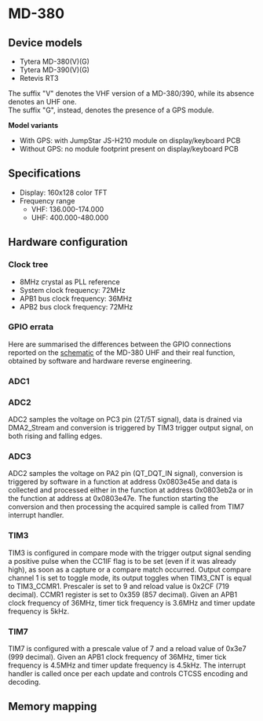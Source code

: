 # MD-380
 
## Device models
- Tytera MD-380(V)(G)
- Tytera MD-390(V)(G)
- Retevis RT3

The suffix "V" denotes the VHF version of a MD-380/390, while its absence denotes an UHF one.  
The suffix "G", instead, denotes the presence of a GPS module.

__Model variants__
- With GPS: with JumpStar JS-H210 module on display/keyboard PCB
- Without GPS: no module footprint present on display/keyboard PCB

## Specifications
* Display: 160x128 color TFT
* Frequency range
    * VHF: 136.000-174.000
    * UHF: 400.000-480.000

## Hardware configuration

### Clock tree
* 8MHz crystal as PLL reference
* System clock frequency: 72MHz
* APB1 bus clock frequency: 36MHz
* APB2 bus clock frequency: 72MHz

### GPIO errata
Here are summarised the differences between the GPIO connections reported on the [schematic](https://raw.githubusercontent.com/OpenRTX/OpenRTX-external-docs/main/Schematics/MD380_UHF_schematic.pdf) of the MD-380 UHF and their real function, obtained by software and hardware reverse engineering.

### ADC1

### ADC2
ADC2 samples the voltage on PC3 pin (2T/5T signal), data is drained via DMA2_Stream and conversion is triggered by TIM3 trigger output signal, on both rising and falling edges.

### ADC3
ADC2 samples the voltage on PA2 pin (QT_DQT_IN signal), conversion is triggered by software in a function at address 0x0803e45e and data is collected and processed either in the function at address 0x0803eb2a or in the function at address at 0x0803e47e. The function starting the conversion and then processing the acquired sample is called from TIM7 interrupt handler.

### TIM3
TIM3 is configured in compare mode with the trigger output signal sending a positive pulse when the CC1IF flag is to be set (even if it was already high), as soon as a capture or a compare match occurred. Output compare channel 1 is set to toggle mode, its output toggles when TIM3_CNT is equal to TIM3_CCMR1. Prescaler is set to 9 and reload value is 0x2CF (719 decimal). CCMR1 register is set to 0x359 (857 decimal).
Given an APB1 clock frequency of 36MHz, timer tick frequency is 3.6MHz and timer update frequency is 5kHz.

### TIM7
TIM7 is configured with a prescale value of 7 and a reload value of 0x3e7 (999 decimal). Given an APB1 clock frequency of 36MHz, timer tick frequency is 4.5MHz and timer update frequency is 4.5kHz. The interrupt handler is called once per each update and controls CTCSS encoding and decoding.


## Memory mapping
